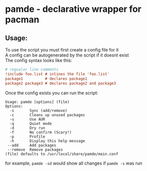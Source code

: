# pamde - declarative wrapper for pacman

## Usage:
To use the script you must first create a config file for it \
A config can be autogenerated by the script if it doesnt exist \
The config syntax looks like this:
```ini
# regualar line comments
!include foo.list # inlines the file 'foo.list'
package1          # declares package1
package2 package3 # declares package2 and package3
```
Once the config exists you can run the script:
```
Usage: pamde [options] (file)
Options:
  -s       Sync (add/remove)
  -c       Cleans up unused packages
  -u       Use AUR
  -q       Quiet mode
  -d       Dry run
  -f       No confirm (Scary!)
  -p       Profile
  -h       Display this help message
 --add     Add packages
 --remove  Remove packages
(file) defaults to /usr/local/share/pamde/main.conf
```
for example, `pamde -sd` would show all changes if `pamde -s` was run
